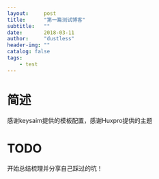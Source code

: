 ```yaml
---
layout:     post
title:      "第一篇测试博客"
subtitle:   ""
date:       2018-03-11
author:     "dustless"
header-img: ""
catalog: false
tags:
    - test
---
```


# 简述

感谢keysaim提供的模板配置，感谢Huxpro提供的主题

# TODO

开始总结梳理并分享自己踩过的坑！
